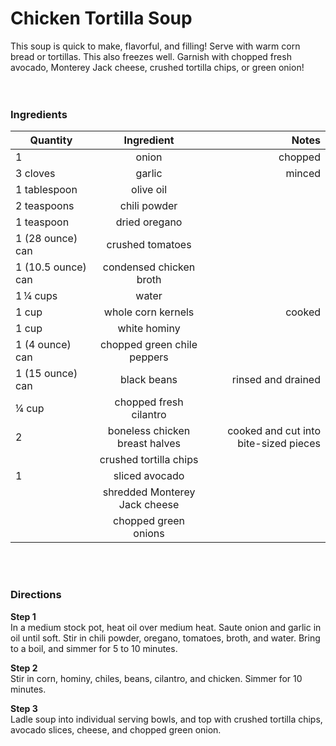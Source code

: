 # Chicken Tortilla Soup  
This soup is quick to make, flavorful, and filling! Serve with warm corn bread or tortillas. This also freezes well. Garnish with chopped fresh avocado, Monterey Jack cheese, crushed tortilla chips, or green onion!  
</br>
</br>

### Ingredients  
|  Quantity     |  Ingredient          |  Notes                            |  
| ------------- |:--------------------:| ---------------------------------:|  
|      1        |  onion               |  chopped                          |    
|  3  cloves    |   garlic       |  minced                           |  
| 1 tablespoon |olive oil  |   |  
| 2 teaspoons |chili powder  |  |  
| 1 teaspoon |dried oregano |  |   
| 1 (28 ounce) can | crushed tomatoes  |  |  
| 1 (10.5 ounce) can | condensed chicken broth |  |   
| 1 ¼ cups | water  |  |  
| 1 cup | whole corn kernels | cooked  |  
| 1 cup | white hominy |  |   
| 1 (4 ounce) can | chopped green chile peppers  | |  
| 1 (15 ounce) can  | black beans | rinsed and drained  |  
| ¼ cup  | chopped fresh cilantro |  |   
| 2 | boneless chicken breast halves | cooked and cut into bite-sized pieces  |  
|  | crushed tortilla chips |  |    
| 1 | sliced avocado |  |   
|  |  shredded Monterey Jack cheese  | |  
| |  chopped green onions  |  |  
</br>
</br>

### Directions
**Step 1**  
In a medium stock pot, heat oil over medium heat. Saute onion and garlic in oil until soft. Stir in chili powder, oregano, tomatoes, broth, and water. Bring to a boil, and simmer for 5 to 10 minutes.  

**Step 2**  
Stir in corn, hominy, chiles, beans, cilantro, and chicken. Simmer for 10 minutes.  

**Step 3**  
Ladle soup into individual serving bowls, and top with crushed tortilla chips, avocado slices, cheese, and chopped green onion.  
